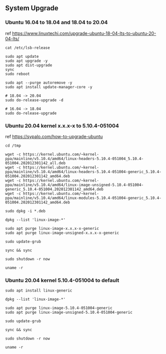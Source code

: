 ## System Upgrade

### Ubuntu 16.04 to 18.04 and 18.04 to 20.04

ref https://www.linuxtechi.com/upgrade-ubuntu-18-04-lts-to-ubuntu-20-04-lts/

```
cat /etc/lsb-release

sudo apt update
sudo apt upgrade -y
sudo apt dist-upgrade
sync
sudo reboot
```

```
sudo apt --purge autoremove -y
sudo apt install update-manager-core -y

# 18.04 -> 20.04
sudo do-release-upgrade -d

# 16.04 -> 18.04
sudo do-release-upgrade
```

### Ubuntu 20.04 kernel x.x.x-x to 5.10.4-051004

ref https://sypalo.com/how-to-upgrade-ubuntu

```
cd /tmp

wget -c https://kernel.ubuntu.com/~kernel-ppa/mainline/v5.10.4/amd64/linux-headers-5.10.4-051004_5.10.4-051004.202012301142_all.deb
wget -c https://kernel.ubuntu.com/~kernel-ppa/mainline/v5.10.4/amd64/linux-headers-5.10.4-051004-generic_5.10.4-051004.202012301142_amd64.deb
wget -c https://kernel.ubuntu.com/~kernel-ppa/mainline/v5.10.4/amd64/linux-image-unsigned-5.10.4-051004-generic_5.10.4-051004.202012301142_amd64.deb
wget -c https://kernel.ubuntu.com/~kernel-ppa/mainline/v5.10.4/amd64/linux-modules-5.10.4-051004-generic_5.10.4-051004.202012301142_amd64.deb

sudo dpkg -i *.deb

dpkg --list 'linux-image-*'

sudo apt purge linux-image-x.x.x-x-generic
sudo apt purge linux-image-unsigned-x.x.x-x-generic

sudo update-grub

sync && sync

sudo shutdown -r now
```

```
uname -r
```

### Ubuntu 20.04 kernel 5.10.4-051004 to default

```
sudo apt install linux-generic

dpkg --list 'linux-image-*'

sudo apt purge linux-image-5.10.4-051004-generic
sudo apt purge linux-image-unsigned-5.10.4-051004-generic

sudo update-grub

sync && sync

sudo shutdown -r now
```

```
uname -r
```
